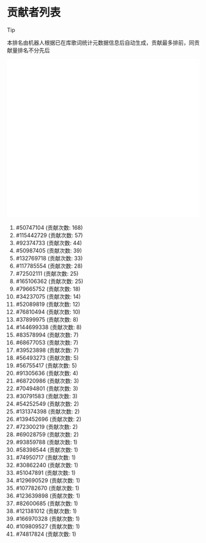 # 贡献者列表

> [!TIP]
> 本排名由机器人根据已在库歌词统计元数据信息后自动生成，贡献最多排前，同贡献量排名不分先后

![贡献者头像画廊](./CONTRIBUTORS.svg)

1. #50747104 (贡献次数: 168)
2. #115442729 (贡献次数: 57)
3. #92374733 (贡献次数: 44)
4. #50987405 (贡献次数: 39)
5. #132769718 (贡献次数: 33)
6. #117785554 (贡献次数: 28)
7. #72502111 (贡献次数: 25)
8. #165106362 (贡献次数: 25)
9. #79665752 (贡献次数: 18)
10. #34237075 (贡献次数: 14)
11. #52089819 (贡献次数: 12)
12. #76810494 (贡献次数: 10)
13. #37899975 (贡献次数: 8)
14. #144699338 (贡献次数: 8)
15. #83578994 (贡献次数: 7)
16. #68677053 (贡献次数: 7)
17. #39523898 (贡献次数: 7)
18. #56493273 (贡献次数: 5)
19. #56755417 (贡献次数: 5)
20. #91305636 (贡献次数: 4)
21. #68720986 (贡献次数: 3)
22. #70494801 (贡献次数: 3)
23. #30791583 (贡献次数: 3)
24. #54252549 (贡献次数: 2)
25. #131374398 (贡献次数: 2)
26. #139452696 (贡献次数: 2)
27. #72300219 (贡献次数: 2)
28. #69028759 (贡献次数: 2)
29. #93859788 (贡献次数: 1)
30. #58398544 (贡献次数: 1)
31. #74950717 (贡献次数: 1)
32. #30862240 (贡献次数: 1)
33. #51047891 (贡献次数: 1)
34. #129690529 (贡献次数: 1)
35. #107782670 (贡献次数: 1)
36. #123639898 (贡献次数: 1)
37. #82600685 (贡献次数: 1)
38. #121381012 (贡献次数: 1)
39. #166970328 (贡献次数: 1)
40. #109809527 (贡献次数: 1)
41. #74817824 (贡献次数: 1)
